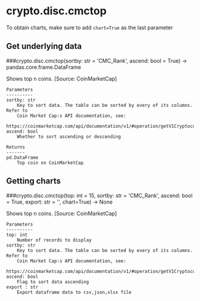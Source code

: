 # crypto.disc.cmctop

To obtain charts, make sure to add `chart=True` as the last parameter

## Get underlying data 
###crypto.disc.cmctop(sortby: str = 'CMC_Rank', ascend: bool = True) -> pandas.core.frame.DataFrame

Shows top n coins. [Source: CoinMarketCap]

    Parameters
    ----------
    sortby: str
        Key to sort data. The table can be sorted by every of its columns. Refer to
        Coin Market Cap:s API documentation, see:
        https://coinmarketcap.com/api/documentation/v1/#operation/getV1CryptocurrencyListingsLatest
    ascend: bool
        Whether to sort ascending or descending

    Returns
    -------
    pd.DataFrame
        Top coin on CoinMarketCap


## Getting charts 
###crypto.disc.cmctop(top: int = 15, sortby: str = 'CMC_Rank', ascend: bool = True, export: str = '', chart=True) -> None

Shows top n coins. [Source: CoinMarketCap]

    Parameters
    ----------
    top: int
        Number of records to display
    sortby: str
        Key to sort data. The table can be sorted by every of its columns. Refer to
        Coin Market Cap:s API documentation, see:
        https://coinmarketcap.com/api/documentation/v1/#operation/getV1CryptocurrencyListingsLatest
    ascend: bool
        Flag to sort data ascending
    export : str
        Export dataframe data to csv,json,xlsx file

